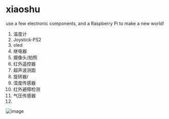 # xiaoshu

use a few electronic components, and a Raspberry Pi to make a new world!

1. 温度计
2. Joystick-PS2
3. oled
4. 继电器
5. 摄像头/拍照
6. 红外遥控器
7. 超声波测距
8. 旋转器/
9. 湿度传感器
10. 红外避障检测
11. 气压传感器
12. 

![image](https://www.element14.com/community/servlet/JiveServlet/downloadImage/102-92640-8-726998/GPIO-Pi4.png)


